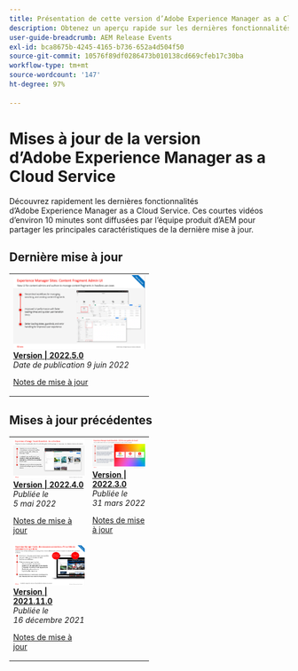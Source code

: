```yaml
---
title: Présentation de cette version d’Adobe Experience Manager as a Cloud Service
description: Obtenez un aperçu rapide sur les dernières fonctionnalités d’Adobe Experience Manager as a Cloud Service
user-guide-breadcrumb: AEM Release Events
exl-id: bca8675b-4245-4165-b736-652a4d504f50
source-git-commit: 10576f89df0286473b010138cd669cfeb17c30ba
workflow-type: tm+mt
source-wordcount: '147'
ht-degree: 97%

---
```


# Mises à jour de la version d’Adobe Experience Manager as a Cloud Service

Découvrez rapidement les dernières fonctionnalités d’Adobe Experience Manager as a Cloud Service. Ces courtes vidéos d’environ 10 minutes sont diffusées par l’équipe produit d’AEM pour partager les principales caractéristiques de la dernière mise à jour.

## Dernière mise à jour

<table style="max-width: 50%;">
<tr>
  <td>
    <a href="./2022/2022-5-0.md">
      <img alt="Version 2022.4.0" src="./2022/assets/2022-5-0-thumb.png" />
    </a>
    <div>
      <a href="./2022/2022-5-0.md">
        <strong>Version | 2022.5.0</strong>
        <br/>
      </a>
        <em>Date de publication 9 juin 2022 </em>
    </div>
    <p>
      <a href="https://experienceleague.adobe.com/docs/experience-manager-cloud-service/content/release-notes/release-notes/release-notes-current.html?lang=fr">Notes de mise à jour</a>
    <p>
  </td>
</tr>  
</table>

## Mises à jour précédentes

<table style="max-width: 50%;">
<tr>
  <td>
    <a href="./2022/2022-4-0.md">
      <img alt="Version 2022.4.0" src="./2022/assets/2022-4-0.png" />
    </a>
    <div>
      <a href="./2022/2022-4-0.md">
        <strong>Version | 2022.4.0</strong>
        <br/>
      </a>
        <em>Publiée le 5 mai 2022 </em>
    </div>
    <p>
      <a href="https://experienceleague.adobe.com/docs/experience-manager-cloud-service/content/release-notes/release-notes/release-notes-current.html">Notes de mise à jour</a>
    <p>
  </td>
  <td>
    <a href="./2022/2022-3-0.md">
      <img alt="Version 2022.3.0" src="./2022/assets/2022-3-0.png" />
    </a>
    <div>
      <a href="./2022/2022-3-0.md">
        <strong>Version | 2022.3.0</strong>
        <br/>
      </a>
        <em>Publiée le 31 mars 2022 </em>
    </div>
    <p>
      <a href="https://experienceleague.adobe.com/docs/experience-manager-cloud-service/content/release-notes/release-notes/release-notes-current.html">Notes de mise à jour</a>
    <p>
  </td>
  <td>
    <a href="./2022/2022-1-0.md">
      <img alt="Version 2022-1-0" src="./2022/assets/2022-1-0.png" />
    </a>
    <div>
      <a href="./2022/2022-1-0.md">
        <strong>Version | 2022.1.0</strong>
        <br/>
      </a>
        <em>Publiée le 3 février 2022 </em>
    </div>
    <p>
      <a href="https://experienceleague.adobe.com/docs/experience-manager-cloud-service/content/release-notes/release-notes/2022/release-notes-2022-1-0.html?lang=fr">Notes de mise à jour</a>
    <p>
  </td>
  </tr>
  <tr>
  <td>
    <a href="./2021/2021-11-0.md">
      <img alt="Version 2021.11.0 d’AEM CS" src="./2021/assets/2021-11-0.png" />
    </a>
    <div>
    <a href="./2021/2021-11-0.md">
        <strong>Version | 2021.11.0</strong>
        <br/>
      </a>
    <em>Publiée le 16 décembre 2021</em>
    </div>
    <p>
      <a href="https://experienceleague.adobe.com/docs/experience-manager-cloud-service/content/release-notes/release-notes/2021/release-notes-2021-11-0.html?lang=fr">Notes de mise à jour</a>
    <p>
  </td>
</tr>
</table>
